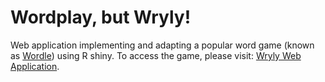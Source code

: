 # Wordplay, but Wryly! 
Web application implementing and adapting a popular word game (known as [Wordle](https://en.wikipedia.org/wiki/Wordle)) using R shiny. To access the game, please visit: [Wryly Web Application](https://syilmaz.shinyapps.io/wryly).
